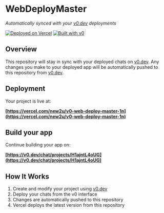# WebDeployMaster

*Automatically synced with your [v0.dev](https://v0.dev) deployments*

[![Deployed on Vercel](https://img.shields.io/badge/Deployed%20on-Vercel-black?style=for-the-badge&logo=vercel)](https://vercel.com/new2u/v0-web-deploy-master-1n)
[![Built with v0](https://img.shields.io/badge/Built%20with-v0.dev-black?style=for-the-badge)](https://v0.dev/chat/projects/H1ajntL4oUG)

## Overview

This repository will stay in sync with your deployed chats on [v0.dev](https://v0.dev).
Any changes you make to your deployed app will be automatically pushed to this repository from [v0.dev](https://v0.dev).

## Deployment

Your project is live at:

**[https://vercel.com/new2u/v0-web-deploy-master-1n](https://vercel.com/new2u/v0-web-deploy-master-1n)**

## Build your app

Continue building your app on:

**[https://v0.dev/chat/projects/H1ajntL4oUG](https://v0.dev/chat/projects/H1ajntL4oUG)**

## How It Works

1. Create and modify your project using [v0.dev](https://v0.dev)
2. Deploy your chats from the v0 interface
3. Changes are automatically pushed to this repository
4. Vercel deploys the latest version from this repository
